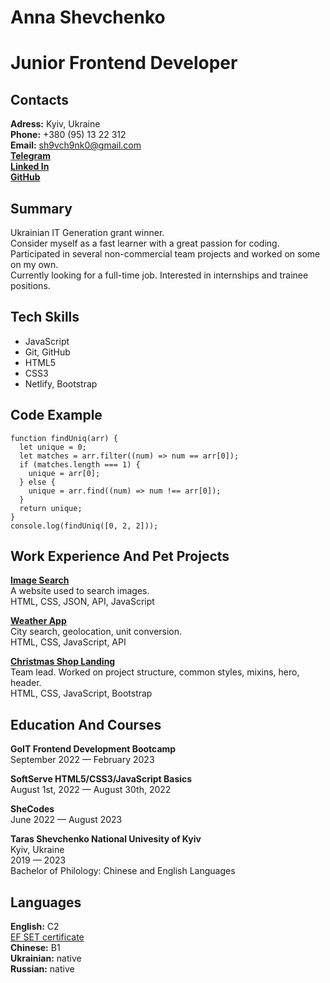 # Anna Shevchenko

# Junior Frontend Developer

## Contacts

**Adress:** Kyiv, Ukraine  
**Phone:** +380 (95) 13 22 312  
**Email:** sh9vch9nk0@gmail.com  
**[Telegram](https://t.me/sh9vch9nk0)**  
**[Linked In](www.linkedin.com/in/sh9vch9nk0)**  
**[GitHub](https://github.com/sh9vch9nk0)**

## Summary

Ukrainian IT Generation grant winner.  
Consider myself as a fast learner with a great passion for coding.  
Participated in several non-commercial team projects and worked on some on my own.  
Currently looking for a full-time job. Interested in internships and trainee positions.

## Tech Skills

- JavaScript
- Git, GitHub
- HTML5
- CSS3
- Netlify, Bootstrap

## Code Example

```
function findUniq(arr) {
  let unique = 0;
  let matches = arr.filter((num) => num == arr[0]);
  if (matches.length === 1) {
    unique = arr[0];
  } else {
    unique = arr.find((num) => num !== arr[0]);
  }
  return unique;
}
console.log(findUniq([0, 2, 2]));
```

## Work Experience And Pet Projects

**[Image Search](https://sh9vch9nk0.github.io/goit-react-hw-04-images/)**  
A website used to search images.  
HTML, CSS, JSON, API, JavaScript

**[Weather App](https://chipper-bubblegum-1e1ef2.netlify.app)**  
City search, geolocation, unit conversion.  
HTML, CSS, JavaScript, API

**[Christmas Shop Landing](https://koldovsky.github.io/709-team-07/)**  
Team lead. Worked on project structure, common styles, mixins, hero, header.  
HTML, CSS, JavaScript, Bootstrap

## Education And Courses

**GoIT Frontend Development Bootcamp**  
September 2022 — February 2023

**SoftServe HTML5/CSS3/JavaScript Basics**  
August 1st, 2022 — August 30th, 2022

**SheCodes**  
June 2022 — August 2023

**Taras Shevchenko National Univesity of Kyiv**  
Kyiv, Ukraine  
2019 — 2023  
Bachelor of Philology: Chinese and English Languages

## Languages

**English:** C2  
[EF SET certificate](https://www.efset.org/cert/w1dAsC)  
**Chinese:** B1  
**Ukrainian:** native  
**Russian:** native
